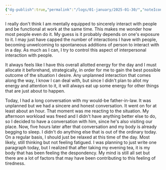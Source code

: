 ```yaml
---
{"dg-publish":true,"permalink":"/logs/01-january/2025-01-30/","noteIcon":"","created":"2025-01-30"}
---
```


I really don't think I am mentally equipped to sincerely interact with people and be functional at work at the same time. This makes me wonder how most people even do it. My guess is it probably depends on one's exposure to it. I may just have capped the number of interactions I have with people, becoming unwelcoming to spontaneous additions of person to interact with in a day. As much as I can, I try to control this aspect of interpersonal interaction with people.

It always feels like I have this overall allotted energy for the day and I must allocate it beforehand, strategically, in order for me to gain the best possible outcome of the situation I desire. Any unplanned interaction that comes along the way, I know I can deal with, but since I didn't plan to allot my energy and attention to it, it will always eat up some energy for other things that are just about to happen.

Today, I had a long conversation with my would-be father-in-law. It was unplanned but we had a sincere and honest conversation. It went on for at least about an hour. That moment was me reacting to the situation. My afternoon workload was freed and I didn't have anything better else to do, so I decided to have a conversation with him, since he's also visiting our place. Now, five hours later after that conversation and my body is already begging to sleep. I didn't do anything else that is out of the ordinary today. On a regular basis, I should just be relaxed at this time of the day. Most likely, still thinking but not feeling fatigued. I was planning to just write one paragraph today, but I realized that after taking my evening tea, it is my body that has been feeling the despondency. My mind is still all set but there are a lot of factors that may have been contributing to this feeling of tiredness.